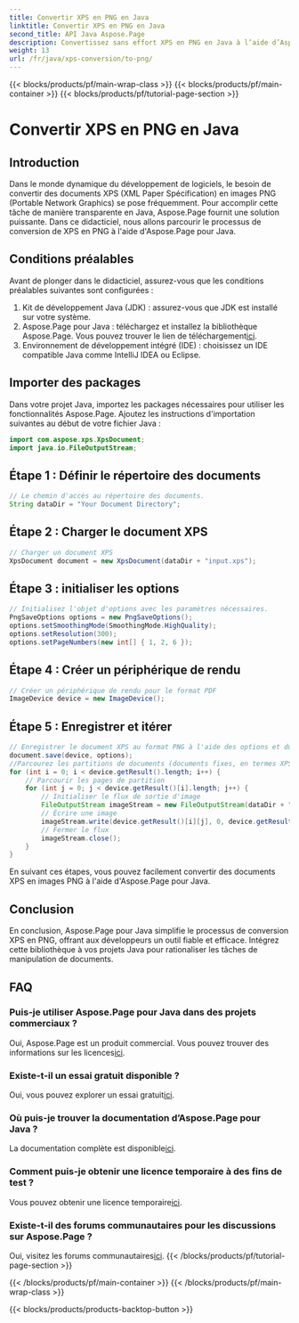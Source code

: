```yaml
---
title: Convertir XPS en PNG en Java
linktitle: Convertir XPS en PNG en Java
second_title: API Java Aspose.Page
description: Convertissez sans effort XPS en PNG en Java à l’aide d’Aspose.Page. Rationalisez les tâches documentaires avec cette solution fiable et conviviale pour les développeurs.
weight: 13
url: /fr/java/xps-conversion/to-png/
---
```


{{< blocks/products/pf/main-wrap-class >}}
{{< blocks/products/pf/main-container >}}
{{< blocks/products/pf/tutorial-page-section >}}

# Convertir XPS en PNG en Java

## Introduction
Dans le monde dynamique du développement de logiciels, le besoin de convertir des documents XPS (XML Paper Spécification) en images PNG (Portable Network Graphics) se pose fréquemment. Pour accomplir cette tâche de manière transparente en Java, Aspose.Page fournit une solution puissante. Dans ce didacticiel, nous allons parcourir le processus de conversion de XPS en PNG à l'aide d'Aspose.Page pour Java.
## Conditions préalables
Avant de plonger dans le didacticiel, assurez-vous que les conditions préalables suivantes sont configurées :
1. Kit de développement Java (JDK) : assurez-vous que JDK est installé sur votre système.
2.  Aspose.Page pour Java : téléchargez et installez la bibliothèque Aspose.Page. Vous pouvez trouver le lien de téléchargement[ici](https://releases.aspose.com/page/java/).
3. Environnement de développement intégré (IDE) : choisissez un IDE compatible Java comme IntelliJ IDEA ou Eclipse.
## Importer des packages
Dans votre projet Java, importez les packages nécessaires pour utiliser les fonctionnalités Aspose.Page. Ajoutez les instructions d'importation suivantes au début de votre fichier Java :
```java
import com.aspose.xps.XpsDocument;
import java.io.FileOutputStream;
```
## Étape 1 : Définir le répertoire des documents
```java
// Le chemin d'accès au répertoire des documents.
String dataDir = "Your Document Directory";
```
## Étape 2 : Charger le document XPS
```java
// Charger un document XPS
XpsDocument document = new XpsDocument(dataDir + "input.xps");
```
## Étape 3 : initialiser les options
```java
// Initialisez l'objet d'options avec les paramètres nécessaires.
PngSaveOptions options = new PngSaveOptions();
options.setSmoothingMode(SmoothingMode.HighQuality);
options.setResolution(300);
options.setPageNumbers(new int[] { 1, 2, 6 });
```
## Étape 4 : Créer un périphérique de rendu
```java
// Créer un périphérique de rendu pour le format PDF
ImageDevice device = new ImageDevice();
```
## Étape 5 : Enregistrer et itérer
```java
// Enregistrer le document XPS au format PNG à l'aide des options et du périphérique
document.save(device, options);
//Parcourez les partitions de documents (documents fixes, en termes XPS)
for (int i = 0; i < device.getResult().length; i++) {
    // Parcourir les pages de partition
    for (int j = 0; j < device.getResult()[i].length; j++) {
        // Initialiser le flux de sortie d'image
        FileOutputStream imageStream = new FileOutputStream(dataDir + "XPStoPNG" + "_" + (i + 1) + "_" + (j + 1) + ".png");
        // Écrire une image
        imageStream.write(device.getResult()[i][j], 0, device.getResult()[i][j].length);
        // Fermer le flux
        imageStream.close();
    }
}
```
En suivant ces étapes, vous pouvez facilement convertir des documents XPS en images PNG à l'aide d'Aspose.Page pour Java.
## Conclusion
En conclusion, Aspose.Page pour Java simplifie le processus de conversion XPS en PNG, offrant aux développeurs un outil fiable et efficace. Intégrez cette bibliothèque à vos projets Java pour rationaliser les tâches de manipulation de documents.
## FAQ
### Puis-je utiliser Aspose.Page pour Java dans des projets commerciaux ?
 Oui, Aspose.Page est un produit commercial. Vous pouvez trouver des informations sur les licences[ici](https://purchase.aspose.com/buy).
### Existe-t-il un essai gratuit disponible ?
 Oui, vous pouvez explorer un essai gratuit[ici](https://releases.aspose.com/).
### Où puis-je trouver la documentation d’Aspose.Page pour Java ?
 La documentation complète est disponible[ici](https://reference.aspose.com/page/java/).
### Comment puis-je obtenir une licence temporaire à des fins de test ?
 Vous pouvez obtenir une licence temporaire[ici](https://purchase.aspose.com/temporary-license/).
### Existe-t-il des forums communautaires pour les discussions sur Aspose.Page ?
 Oui, visitez les forums communautaires[ici](https://forum.aspose.com/c/page/39).
{{< /blocks/products/pf/tutorial-page-section >}}

{{< /blocks/products/pf/main-container >}}
{{< /blocks/products/pf/main-wrap-class >}}

{{< blocks/products/products-backtop-button >}}
